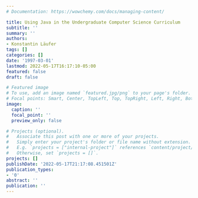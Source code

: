 ```yaml
---
# Documentation: https://wowchemy.com/docs/managing-content/

title: Using Java in the Undergraduate Computer Science Curriculum
subtitle: ''
summary: ''
authors:
- Konstantin Läufer
tags: []
categories: []
date: '1997-03-01'
lastmod: 2022-05-17T16:17:10-05:00
featured: false
draft: false

# Featured image
# To use, add an image named `featured.jpg/png` to your page's folder.
# Focal points: Smart, Center, TopLeft, Top, TopRight, Left, Right, BottomLeft, Bottom, BottomRight.
image:
  caption: ''
  focal_point: ''
  preview_only: false

# Projects (optional).
#   Associate this post with one or more of your projects.
#   Simply enter your project's folder or file name without extension.
#   E.g. `projects = ["internal-project"]` references `content/project/deep-learning/index.md`.
#   Otherwise, set `projects = []`.
projects: []
publishDate: '2022-05-17T21:17:08.451501Z'
publication_types:
- '0'
abstract: ''
publication: ''
---
```

